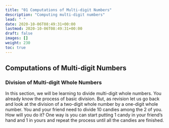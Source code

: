 ```yaml
---
title: "01 Computations of Multi-digit Numbers"
description: "Computing multi-digit numbers"
lead: " "
date: 2020-10-06T08:49:31+00:00
lastmod: 2020-10-06T08:49:31+00:00
draft: false
images: []
weight: 230
toc: true
---
```


## Computations of Multi-digit Numbers

### Division of Multi-digit Whole Numbers

In this section, we will be learning to divide multi-digit whole numbers. You already know the process of basic division. But, as revision let us go back and look at the division of a two-digit whole number by a one-digit whole number. 
You and your friend need to divide 10 candies among the 2 of you. How will you do it? 
One way is you can start putting 1 candy in your friend’s hand and 1 in yours and repeat the process until all the candies are finished. 


